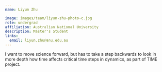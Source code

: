 ```yaml
---
name: Liyun Zhu

image: images/team/liyun-zhu-photo-c.jpg
role: undergrad
affiliation: Australian National University
description: Master's Student
links:
  email: liyun.zhu@anu.edu.au
---
```


I want to move science forward, but has to take a step backwards to look in more depth how time affects critical  time steps in dynamics, as part of TIME project.